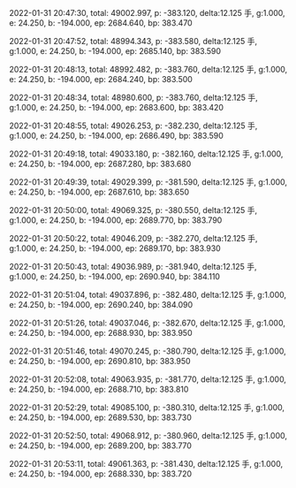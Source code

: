 2022-01-31 20:47:30, total: 49002.997, p: -383.120, delta:12.125 手, g:1.000, e: 24.250, b: -194.000, ep: 2684.640, bp: 383.470

2022-01-31 20:47:52, total: 48994.343, p: -383.580, delta:12.125 手, g:1.000, e: 24.250, b: -194.000, ep: 2685.140, bp: 383.590

2022-01-31 20:48:13, total: 48992.482, p: -383.760, delta:12.125 手, g:1.000, e: 24.250, b: -194.000, ep: 2684.240, bp: 383.500

2022-01-31 20:48:34, total: 48980.600, p: -383.760, delta:12.125 手, g:1.000, e: 24.250, b: -194.000, ep: 2683.600, bp: 383.420

2022-01-31 20:48:55, total: 49026.253, p: -382.230, delta:12.125 手, g:1.000, e: 24.250, b: -194.000, ep: 2686.490, bp: 383.590

2022-01-31 20:49:18, total: 49033.180, p: -382.160, delta:12.125 手, g:1.000, e: 24.250, b: -194.000, ep: 2687.280, bp: 383.680

2022-01-31 20:49:39, total: 49029.399, p: -381.590, delta:12.125 手, g:1.000, e: 24.250, b: -194.000, ep: 2687.610, bp: 383.650

2022-01-31 20:50:00, total: 49069.325, p: -380.550, delta:12.125 手, g:1.000, e: 24.250, b: -194.000, ep: 2689.770, bp: 383.790

2022-01-31 20:50:22, total: 49046.209, p: -382.270, delta:12.125 手, g:1.000, e: 24.250, b: -194.000, ep: 2689.170, bp: 383.930

2022-01-31 20:50:43, total: 49036.989, p: -381.940, delta:12.125 手, g:1.000, e: 24.250, b: -194.000, ep: 2690.940, bp: 384.110

2022-01-31 20:51:04, total: 49037.896, p: -382.480, delta:12.125 手, g:1.000, e: 24.250, b: -194.000, ep: 2690.240, bp: 384.090

2022-01-31 20:51:26, total: 49037.046, p: -382.670, delta:12.125 手, g:1.000, e: 24.250, b: -194.000, ep: 2688.930, bp: 383.950

2022-01-31 20:51:46, total: 49070.245, p: -380.790, delta:12.125 手, g:1.000, e: 24.250, b: -194.000, ep: 2690.810, bp: 383.950

2022-01-31 20:52:08, total: 49063.935, p: -381.770, delta:12.125 手, g:1.000, e: 24.250, b: -194.000, ep: 2688.710, bp: 383.810

2022-01-31 20:52:29, total: 49085.100, p: -380.310, delta:12.125 手, g:1.000, e: 24.250, b: -194.000, ep: 2689.530, bp: 383.730

2022-01-31 20:52:50, total: 49068.912, p: -380.960, delta:12.125 手, g:1.000, e: 24.250, b: -194.000, ep: 2689.200, bp: 383.770

2022-01-31 20:53:11, total: 49061.363, p: -381.430, delta:12.125 手, g:1.000, e: 24.250, b: -194.000, ep: 2688.330, bp: 383.720